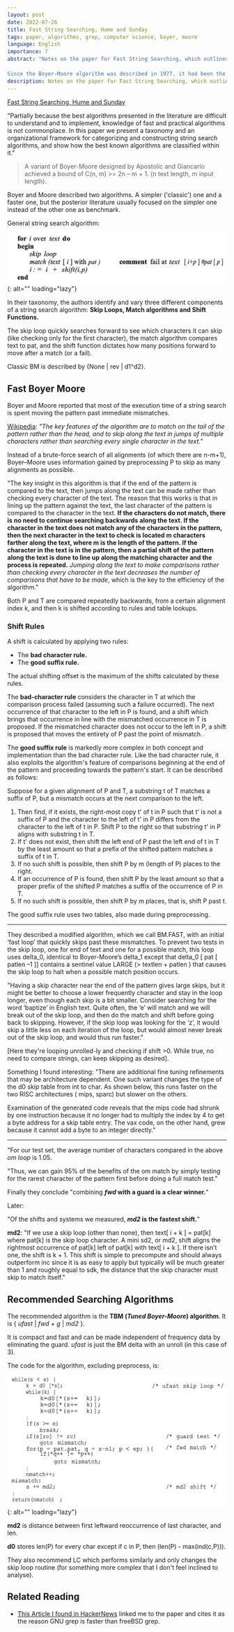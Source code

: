 ```yaml
---
layout: post
date: 2022-07-26
title: Fast String Searching, Hume and Sunday
tags: paper, algorithms, grep, computer science, boyer, moore
language: English
importance: 7
abstract: "Notes on the paper for Fast String Searching, which outlines the algorithm used by grep and others, and improves on the results of Boyer-Moore by emphasizing empirical performance rather than theoretical measures like number of comparisons. 

Since the Boyer-Moore algorithm was described in 1977, it had been the standard benchmark for the practical string search literature. Yet this yardstick compares badly with current practice. Hume and Sunday describe two algorithms that perform 47% fewer comparisons and are about 4.5 times faster across a wide range of architectures and compilers. These new variants are members of a family of algorithms based on the skip loop structure of the preferred, but often neglected, fast form of Boyer-Moore."
description: Notes on the paper for Fast String Searching, which outlines the algorithm used by grep and others, and improves on the results of Boyer-Moore by emphasizing empirical performance rather than theoretical measures like number of comparisons.
---
```


[Fast String Searching, Hume and Sunday](https://citeseerx.ist.psu.edu/viewdoc/download?doi=10.1.1.13.9460&rep=rep1&type=pdf)

"Partially because the best algorithms presented in the literature are
difficult to understand and to implement, knowledge of fast and practical algorithms is not commonplace. In this paper we present a taxonomy and an organizational framework for categorizing and constructing string search algorithms, and show how the best known algorithms are classified within it."

> A variant of Boyer-Moore designed by Apostolic and Giancarlo achieved a bound of C(n, m) >= 2n – m + 1. (n text length, m input length).

Boyer and Moore described two algorithms. A simpler ('classic') one and a faster one, but the posterior literature usually focused on the simpler one instead of the other one as benchmark.

General string search algorithm:

![](text-search1.png){: alt="" loading="lazy"}

In their taxonomy, the authors identify and vary three different components of a string search algorithm: **Skip Loops, Match algorithms and Shift Functions.**

The skip loop quickly searches forward to see which characters it can skip (like checking only for the first character), the match algorithm compares text to pat, and the shift function dictates how many positions forward to move after a match (or a fail).

Classic BM is described by {None \| rev \| d1^d2}. 

## Fast Boyer Moore

Boyer and Moore reported that most of the execution time of a string search is
spent moving the pattern past immediate mismatches.

[Wikipedia](https://en.wikipedia.org/wiki/Boyer%E2%80%93Moore_string-search_algorithm): _"The key features of the algorithm are to match on the tail of the pattern rather than the head, and to skip along the text in jumps of multiple characters rather than searching every single character in the text."_

Instead of a brute-force search of all alignments (of which there are n-m+1), Boyer–Moore uses information gained by preprocessing P to skip as many alignments as possible.

"The key insight in this algorithm is that if the end of the pattern is compared to the text, then jumps along the text can be made rather than checking every character of the text. The reason that this works is that in lining up the pattern against the text, the last character of the pattern is compared to the character in the text. **If the characters do not match, there is no need to continue searching backwards along the text. If the character in the text does not match any of the characters in the pattern, then the next character in the text to check is located m characters farther along the text, where m is the length of the pattern. If the character in the text is in the pattern, then a partial shift of the pattern along the text is done to line up along the matching character and the process is repeated.** _Jumping along the text to make comparisons rather than checking every character in the text decreases the number of comparisons that have to be made_, which is the key to the efficiency of the algorithm."

Both P and T are compared repeatedly backwards, from a certain alignment index k, and then k is shifted according to rules and table lookups.

### Shift Rules

A shift is calculated by applying two rules: 
- The **bad character rule.**
- The **good suffix rule.** 

The actual shifting offset is the maximum of the shifts calculated by these rules.

The **bad-character rule** considers the character in T at which the comparison process failed (assuming such a failure occurred). The next occurrence of that character to the left in P is found, and a shift which brings that occurrence in line with the mismatched occurrence in T is proposed. If the mismatched character does not occur to the left in P, a shift is proposed that moves the entirety of P past the point of mismatch.

The **good suffix rule** is markedly more complex in both concept and implementation than the bad character rule. Like the bad character rule, it also exploits the algorithm's feature of comparisons beginning at the end of the pattern and proceeding towards the pattern's start. It can be described as follows:

Suppose for a given alignment of P and T, a substring t of T matches a suffix of P, but a mismatch occurs at the next comparison to the left.

1. Then find, if it exists, the right-most copy t' of t in P such that t' is not a suffix of P and the character to the left of t' in P differs from the character to the left of t in P. Shift P to the right so that substring t' in P aligns with substring t in T.
2. If t' does not exist, then shift the left end of P past the left end of t in T by the least amount so that a prefix of the shifted pattern matches a suffix of t in T.
3. If no such shift is possible, then shift P by m (length of P) places to the right.
4. If an occurrence of P is found, then shift P by the least amount so that a proper prefix of the shifted P matches a suffix of the occurrence of P in T.
5. If no such shift is possible, then shift P by m places, that is, shift P past t.

The good suffix rule uses two tables, also made during preprocessing.

---

They described a modified algorithm, which we call BM.FAST, with an initial ‘fast loop’ that quickly skips past these mismatches.
To prevent two tests in the skip loop, one for end of text and one for a possible match, this loop uses delta_0, identical to Boyer-Moore’s delta_1 except that delta_0 [ pat [ patlen –1 ]]
contains a sentinel value LARGE (> textlen + patlen ) that causes the skip loop to halt when a
possible match position occurs.

"Having a skip character near the end of the pattern gives large
skips, but it might be better to choose a lower frequently character and stay in the loop
longer, even though each skip is a bit smaller. Consider searching for the word ‘baptize’ in
English text. Quite often, the ‘e’ will match and we will break out of the skip loop, and then
do the match and shift before going back to skipping. However, if the skip loop was looking for the ‘z’, it would skip a little less on each iteration of the loop, but would almost
never break out of the skip loop, and would thus run faster."

[Here they're looping unrolled-ly and checking if shift >0. While true, no need to compare strings, can keep skipping as desired].

Something I found interesting: "There are additional fine tuning refinements that may be architecture dependent. One such variant changes the type of the d0 skip table from int to char. As shown below, this runs faster on the two RISC architectures ( mips, sparc) but slower on the others.

Examination of the generated code reveals that the mips code had shrunk by one instruction because it no longer had to multiply the index by 4 to get a byte address for a skip table entry. The vax code, on the other hand, grew because it cannot add a byte to an integer directly."

---


"For our test set, the average number of characters compared in the above *om loop* is 1.05.

"Thus, we can gain 95% of the benefits of the om match by simply testing for the rarest character of the pattern first before doing a full match test."

Finally they conclude "combining **_fwd_ with a guard is a clear winner.**"

Later:

"Of the shifts and systems we measured, **_md2_ is the fastest shift.**"

**md2**: "If we use a skip loop (other than none), then text[ i + k ] = pat[k] where pat[k] is the skip loop character. A mini sd2, or md2, shift aligns the rightmost occurrence of pat[k] left of pat[k] with text[ i + k ]. If there isn’t one, the shift is k + 1. This shift is simple to precompute and should always outperform inc since it is as easy to apply but typically will be much greater than 1 and roughly equal to sdk, the distance that the skip character must skip to match itself."

## Recommended Searching Algorithms

The recommended algorithm is the **TBM (_Tuned Boyer-Moore_) algorithm**. 
It is { _ufast_ | _fwd + g_ | _md2_ }.

It is compact and fast and can be made independent of frequency data by eliminating the guard. _ufast_ is just the BM delta with an unroll (in this case of 3).

The code for the algorithm, excluding preprocess, is:

![](text-search2.png){: alt="" loading="lazy"}

**md2** is distance between first leftward reoccurrence of last character, and len.

**d0** stores len(P) for every char except if c in P, then (len(P) - max(ind(c,P))).

They also recommend LC which performs similarly and only changes the skip loop routine (for something more complex that I don't feel inclined to analyse).

## Related Reading

- [This Article I found in HackerNews](https://lists.freebsd.org/pipermail/freebsd-current/2010-August/019310.html) linked me to the paper and cites it as the reason GNU grep is faster than freeBSD grep.